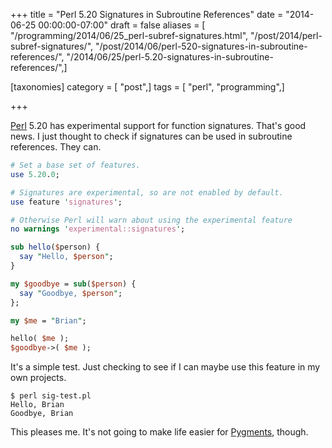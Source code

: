 +++
title = "Perl 5.20 Signatures in Subroutine References"
date = "2014-06-25 00:00:00-07:00"
draft = false
aliases = [ "/programming/2014/06/25_perl-subref-signatures.html", "/post/2014/perl-subref-signatures/", "/post/2014/06/perl-520-signatures-in-subroutine-references/", "/2014/06/25/perl-5.20-signatures-in-subroutine-references/",]

[taxonomies]
category = [ "post",]
tags = [ "perl", "programming",]

+++

[Perl]: http://perl.org
[Perl][] 5.20 has experimental support for function signatures. That's good 
news. I just thought to check if signatures can be used in subroutine 
references. They can.
<!--more-->

~~~ perl
# Set a base set of features.
use 5.20.0;

# Signatures are experimental, so are not enabled by default.
use feature 'signatures';

# Otherwise Perl will warn about using the experimental feature
no warnings 'experimental::signatures';

sub hello($person) {
  say "Hello, $person";
}

my $goodbye = sub($person) {
  say "Goodbye, $person";
};

my $me = "Brian";

hello( $me );
$goodbye->( $me );
~~~ 

It's a simple test. Just checking to see if I can maybe use this feature in 
my own projects.

~~~ console
$ perl sig-test.pl
Hello, Brian
Goodbye, Brian
~~~ 

[Pygments]: http://pygments.org/

This pleases me. It's not going to make life easier for [Pygments][], though.